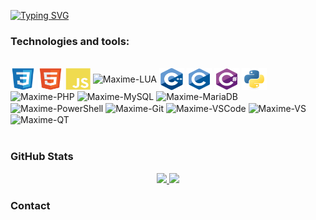 [![Typing SVG](https://readme-typing-svg.demolab.com?font=Fira+Code&pause=1000&color=6793F7&width=435&lines=Hi%2C+everyone!+I'm+Maxime+.;Welcome+to+my+Github+profile!+)](https://git.io/typing-svg)


### Technologies and tools:

<div style="display: inline_block"><br>
  <img align="center" alt="Maxime-CSS" height="35" width="40" src="https://raw.githubusercontent.com/devicons/devicon/master/icons/css3/css3-original.svg">
  <img align="center" alt="Maxime-HTML" height="35" width="40" src="https://raw.githubusercontent.com/devicons/devicon/master/icons/html5/html5-original.svg">
  <img align="center" alt="Maxime-JS" height="35" width="40" src="https://raw.githubusercontent.com/devicons/devicon/master/icons/javascript/javascript-plain.svg">
  <img align="center" alt="Maxime-LUA" height="35" width="40" src="https://cdn.jsdelivr.net/gh/devicons/devicon/icons/lua/lua-original.svg">
  <img align="center" alt="Maxime-CPP" height="35" width="40" src="https://raw.githubusercontent.com/devicons/devicon/master/icons/cplusplus/cplusplus-original.svg">
  <img align="center" alt="Maxime-C" height="35" width="40" src="https://raw.githubusercontent.com/devicons/devicon/master/icons/c/c-original.svg">
  <img align="center" alt="Maxime-Csharp" height="35" width="40" src="https://raw.githubusercontent.com/devicons/devicon/master/icons/csharp/csharp-original.svg">
  <img align="center" alt="Maxime-Python" height="35" width="40" src="https://raw.githubusercontent.com/devicons/devicon/master/icons/python/python-original.svg">
  <img align="center" alt="Maxime-PHP" height="35" width="40" src="https://cdn.jsdelivr.net/gh/devicons/devicon/icons/php/php-plain.svg">
  <img align="center" alt="Maxime-MySQL" height="60" width="40" src="https://cdn.jsdelivr.net/gh/devicons/devicon/icons/mysql/mysql-original-wordmark.svg">
  <img align="center" alt="Maxime-MariaDB" height="35" width="40" src="https://cdn.jsdelivr.net/gh/devicons/devicon/icons/mariadb/mariadb-original.svg">
  <img align="center" alt="Maxime-PowerShell" height="35" width="40" src="https://cdn.jsdelivr.net/gh/devicons/devicon/icons/powershell/powershell-original.svg">
  <!-- <img align="center" alt="Maxime-Twig" height="35" width="40" src="https://cdn.jsdelivr.net/gh/devicons/devicon/icons/twig/twig-original.svg"> -->
  <img align="center" alt="Maxime-Git" height="35" width="40" src="https://cdn.jsdelivr.net/gh/devicons/devicon/icons/git/git-original.svg">
  <img align="center" alt="Maxime-VSCode" height="35" width="40" src="https://cdn.jsdelivr.net/gh/devicons/devicon/icons/vscode/vscode-original.svg">
  <img align="center" alt="Maxime-VS" height="35" width="40" src="https://cdn.jsdelivr.net/gh/devicons/devicon/icons/visualstudio/visualstudio-plain.svg">
  <img align="center" alt="Maxime-QT" height="35" width="40" src="https://cdn.jsdelivr.net/gh/devicons/devicon/icons/qt/qt-original.svg">
</div><br>

### GitHub Stats

<div align="center" style="display: flex; justify-content: center;">
  <a href="https://github.com/Maxime041">
    <img height="195px" src="https://github-readme-stats.vercel.app/api?username=Maxime041&show_icons=true&theme=one_dark_pro&include_all_commits=true&count_private=true"/>
    <img height="195px" src="https://github-readme-stats.vercel.app/api/top-langs/?username=Maxime041&layout=compact&langs_count=7&theme=one_dark_pro"/>
  </a>
</div>
    
### Contact

<!--<div> 
  <a href="https://www.linkedin.com/in/maxime041" target="_blank"><img src="https://img.shields.io/badge/-LinkedIn-%230077B5?style=for-the-badge&logo=linkedin&logoColor=white" target="_blank"></a> 
  <a href="mailto:Maxime041@gmail.com"><img src="https://img.shields.io/badge/-Gmail-%23333?style=for-the-badge&logo=gmail&logoColor=white" target="_blank"></a>
</div>-->
